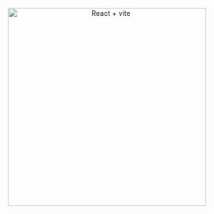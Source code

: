<p align="center"><target="_blank"><img src="[https://raw.githubusercontent.com/laravel/art/master/logo-lockup/5%20SVG/2%20CMYK/1%20Full%20Color/laravel-logolockup-cmyk-red.svg](https://www.google.com/url?sa=i&url=https%3A%2F%2Fwww.linkedin.com%2Fpulse%2Fsetting-up-react-vite-vscode-your-easy-guide-barnabas-ukagha-phcmf&psig=AOvVaw1mZYWRGSfg_eaJWMlz3ZB7&ust=1716335662501000&source=images&cd=vfe&opi=89978449&ved=0CBIQjRxqFwoTCKDTst62nYYDFQAAAAAdAAAAABAT)](https://www.google.com/url?sa=i&url=https%3A%2F%2Fwww.linkedin.com%2Fpulse%2Fsetting-up-react-vite-vscode-your-easy-guide-barnabas-ukagha-phcmf&psig=AOvVaw1mZYWRGSfg_eaJWMlz3ZB7&ust=1716335662501000&source=images&cd=vfe&opi=89978449&ved=0CBIQjRxqFwoTCKDTst62nYYDFQAAAAAdAAAAABAT)" width="400" alt="React + vite"></a></p>
</p>
